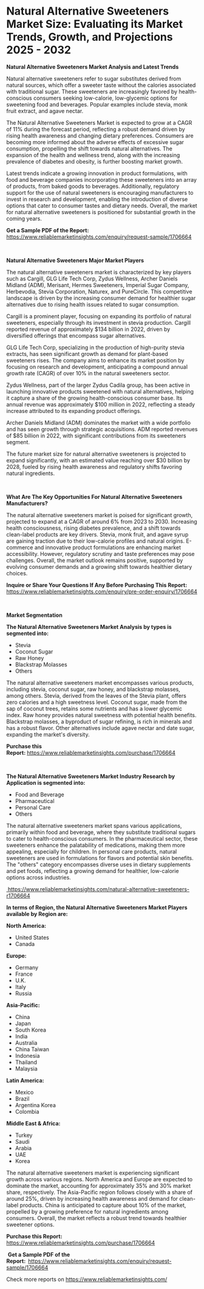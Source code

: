 <p><h1>Natural Alternative Sweeteners Market Size: Evaluating its Market Trends, Growth, and Projections 2025 - 2032</h1></p><p><strong>Natural Alternative Sweeteners Market Analysis and Latest Trends</strong></p>
<p><p>Natural alternative sweeteners refer to sugar substitutes derived from natural sources, which offer a sweeter taste without the calories associated with traditional sugar. These sweeteners are increasingly favored by health-conscious consumers seeking low-calorie, low-glycemic options for sweetening food and beverages. Popular examples include stevia, monk fruit extract, and agave nectar.</p><p>The Natural Alternative Sweeteners Market is expected to grow at a CAGR of 11% during the forecast period, reflecting a robust demand driven by rising health awareness and changing dietary preferences. Consumers are becoming more informed about the adverse effects of excessive sugar consumption, propelling the shift towards natural alternatives. The expansion of the health and wellness trend, along with the increasing prevalence of diabetes and obesity, is further boosting market growth.</p><p>Latest trends indicate a growing innovation in product formulations, with food and beverage companies incorporating these sweeteners into an array of products, from baked goods to beverages. Additionally, regulatory support for the use of natural sweeteners is encouraging manufacturers to invest in research and development, enabling the introduction of diverse options that cater to consumer tastes and dietary needs. Overall, the market for natural alternative sweeteners is positioned for substantial growth in the coming years.</p></p>
<p><strong>Get a Sample PDF of the Report:&nbsp;</strong> <a href="https://www.reliablemarketinsights.com/enquiry/request-sample/1706664?utm_campaign=2100&utm_medium=2&utm_source=Github&utm_content=ia&utm_term=14022025&utm_id=natural-alternative-sweeteners">https://www.reliablemarketinsights.com/enquiry/request-sample/1706664</a></p>
<p>&nbsp;</p>
<p><strong>Natural Alternative Sweeteners Major Market Players</strong></p>
<p><p>The natural alternative sweeteners market is characterized by key players such as Cargill, GLG Life Tech Corp, Zydus Wellness, Archer Daniels Midland (ADM), Merisant, Hermes Sweeteners, Imperial Sugar Company, Herbevodia, Stevia Corporation, Naturex, and PureCircle. This competitive landscape is driven by the increasing consumer demand for healthier sugar alternatives due to rising health issues related to sugar consumption.</p><p>Cargill is a prominent player, focusing on expanding its portfolio of natural sweeteners, especially through its investment in stevia production. Cargill reported revenue of approximately $134 billion in 2022, driven by diversified offerings that encompass sugar alternatives.</p><p>GLG Life Tech Corp, specializing in the production of high-purity stevia extracts, has seen significant growth as demand for plant-based sweeteners rises. The company aims to enhance its market position by focusing on research and development, anticipating a compound annual growth rate (CAGR) of over 10% in the natural sweeteners sector.</p><p>Zydus Wellness, part of the larger Zydus Cadila group, has been active in launching innovative products sweetened with natural alternatives, helping it capture a share of the growing health-conscious consumer base. Its annual revenue was approximately $100 million in 2022, reflecting a steady increase attributed to its expanding product offerings.</p><p>Archer Daniels Midland (ADM) dominates the market with a wide portfolio and has seen growth through strategic acquisitions. ADM reported revenues of $85 billion in 2022, with significant contributions from its sweeteners segment.</p><p>The future market size for natural alternative sweeteners is projected to expand significantly, with an estimated value reaching over $30 billion by 2028, fueled by rising health awareness and regulatory shifts favoring natural ingredients.</p></p>
<p>&nbsp;</p>
<p><strong>What Are The Key Opportunities For Natural Alternative Sweeteners Manufacturers?</strong></p>
<p><p>The natural alternative sweeteners market is poised for significant growth, projected to expand at a CAGR of around 6% from 2023 to 2030. Increasing health consciousness, rising diabetes prevalence, and a shift towards clean-label products are key drivers. Stevia, monk fruit, and agave syrup are gaining traction due to their low-calorie profiles and natural origins. E-commerce and innovative product formulations are enhancing market accessibility. However, regulatory scrutiny and taste preferences may pose challenges. Overall, the market outlook remains positive, supported by evolving consumer demands and a growing shift towards healthier dietary choices.</p></p>
<p><strong>Inquire or Share Your Questions If Any Before Purchasing This Report:</strong> <a href="https://www.reliablemarketinsights.com/enquiry/pre-order-enquiry/1706664?utm_campaign=2100&utm_medium=2&utm_source=Github&utm_content=ia&utm_term=14022025&utm_id=natural-alternative-sweeteners">https://www.reliablemarketinsights.com/enquiry/pre-order-enquiry/1706664</a></p>
<p>&nbsp;</p>
<p><strong>Market Segmentation</strong></p>
<p><strong>The Natural Alternative Sweeteners Market Analysis by types is segmented into:</strong></p>
<p><ul><li>Stevia</li><li>Coconut Sugar</li><li>Raw Honey</li><li>Blackstrap Molasses</li><li>Others</li></ul></p>
<p><p>The natural alternative sweeteners market encompasses various products, including stevia, coconut sugar, raw honey, and blackstrap molasses, among others. Stevia, derived from the leaves of the Stevia plant, offers zero calories and a high sweetness level. Coconut sugar, made from the sap of coconut trees, retains some nutrients and has a lower glycemic index. Raw honey provides natural sweetness with potential health benefits. Blackstrap molasses, a byproduct of sugar refining, is rich in minerals and has a robust flavor. Other alternatives include agave nectar and date sugar, expanding the market's diversity.</p></p>
<p><strong>Purchase this Report:&nbsp;</strong><a href="https://www.reliablemarketinsights.com/purchase/1706664?utm_campaign=2100&utm_medium=2&utm_source=Github&utm_content=ia&utm_term=14022025&utm_id=natural-alternative-sweeteners">https://www.reliablemarketinsights.com/purchase/1706664</a></p>
<p>&nbsp;</p>
<p><strong>The Natural Alternative Sweeteners Market Industry Research by Application is segmented into:</strong></p>
<p><ul><li>Food and Beverage</li><li>Pharmaceutical</li><li>Personal Care</li><li>Others</li></ul></p>
<p><p>The natural alternative sweeteners market spans various applications, primarily within food and beverage, where they substitute traditional sugars to cater to health-conscious consumers. In the pharmaceutical sector, these sweeteners enhance the palatability of medications, making them more appealing, especially for children. In personal care products, natural sweeteners are used in formulations for flavors and potential skin benefits. The "others" category encompasses diverse uses in dietary supplements and pet foods, reflecting a growing demand for healthier, low-calorie options across industries.</p></p>
<p><a href="https://www.reliablemarketinsights.com/natural-alternative-sweeteners-r1706664?utm_campaign=2100&utm_medium=2&utm_source=Github&utm_content=ia&utm_term=14022025&utm_id=natural-alternative-sweeteners">&nbsp;https://www.reliablemarketinsights.com/natural-alternative-sweeteners-r1706664</a></p>
<p><strong>In terms of Region, the Natural Alternative Sweeteners Market Players available by Region are:</strong></p>
<p>
    <p> <strong> North America: </strong>
        <ul>
            <li>United States</li>
            <li>Canada</li>
        </ul>
        </p> 
    <p> <strong> Europe: </strong>
        <ul>
            <li>Germany</li>
            <li>France</li>
            <li>U.K.</li>
            <li>Italy</li>
            <li>Russia</li>
        </ul>
        </p> 
    <p> <strong> Asia-Pacific: </strong>
        <ul>
            <li>China</li>
            <li>Japan</li>
            <li>South Korea</li>
            <li>India</li>
            <li>Australia</li>
            <li>China Taiwan</li>
            <li>Indonesia</li>
            <li>Thailand</li>
            <li>Malaysia</li>
        </ul>
        </p> 
    <p> <strong> Latin America: </strong>
        <ul>
            <li>Mexico</li>
            <li>Brazil</li>
            <li>Argentina Korea</li>
            <li>Colombia</li>
        </ul>
        </p> 
    <p> <strong> Middle East & Africa: </strong>
        <ul>
            <li>Turkey</li>
            <li>Saudi</li>
            <li>Arabia</li>
            <li>UAE</li>
            <li>Korea</li>
        </ul>
    </p>
    </p>
<p><p>The natural alternative sweeteners market is experiencing significant growth across various regions. North America and Europe are expected to dominate the market, accounting for approximately 35% and 30% market share, respectively. The Asia-Pacific region follows closely with a share of around 25%, driven by increasing health awareness and demand for clean-label products. China is anticipated to capture about 10% of the market, propelled by a growing preference for natural ingredients among consumers. Overall, the market reflects a robust trend towards healthier sweetener options.</p></p>
<p><strong>Purchase this Report: </strong><a href="https://www.reliablemarketinsights.com/purchase/1706664?utm_campaign=2100&utm_medium=2&utm_source=Github&utm_content=ia&utm_term=14022025&utm_id=natural-alternative-sweeteners">https://www.reliablemarketinsights.com/purchase/1706664</a></p>
<p>&nbsp;<strong>Get a Sample PDF of the Report:&nbsp;&nbsp;</strong><a href="https://www.reliablemarketinsights.com/enquiry/request-sample/1706664?utm_campaign=2100&utm_medium=2&utm_source=Github&utm_content=ia&utm_term=14022025&utm_id=natural-alternative-sweeteners">https://www.reliablemarketinsights.com/enquiry/request-sample/1706664</a></p>
<p><strong></strong></p>
<p>Check more reports on <a href="https://www.reliablemarketinsights.com/?utm_campaign=2100&utm_medium=2&utm_source=Github&utm_content=ia&utm_term=14022025&utm_id=natural-alternative-sweeteners">https://www.reliablemarketinsights.com/</a></p>